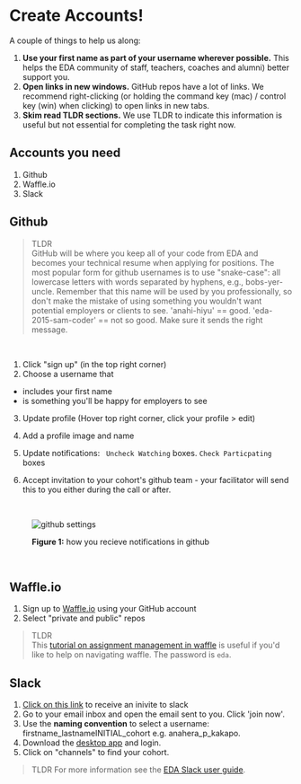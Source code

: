 # Create Accounts!

A couple of things to help us along:

1. **Use your first name as part of your username wherever possible.** This helps the EDA community of staff, teachers, coaches and alumni) better support you.
2. **Open links in new windows.** GitHub repos have a lot of links. We recommend right-clicking (or holding the command key (mac) / control key (win) when clicking) to open links in new tabs.
3. **Skim read TLDR sections.** We use TLDR to indicate this information is useful but not essential for completing the task right now.

## Accounts you need

1. Github
2. Waffle.io
3. Slack



## Github

> TLDR<br> GitHub will be where you keep all of your code from EDA and becomes your technical resume when applying for positions. The most popular form for github usernames is to use "snake-case": all lowercase letters with words separated by hyphens, e.g., bobs-yer-uncle. Remember that this name will be used by you professionally, so don't make the mistake of  using something you wouldn't want potential employers or clients to see. 'anahi-hiyu' == good. 'eda-2015-sam-coder' == not so good. Make sure it sends the right message.

<br>

1. Click "sign up" (in the top right corner)
2. Choose a username that
  * includes your first name
  * is something you'll be happy for employers to see
3. Update profile (Hover top right corner, click your profile > edit)
  4. Add a profile image and name
  5. Update notifications: ` Uncheck Watching` boxes. `Check Particpating` boxes

4. Accept invitation to your cohort's github team - your facilitator will send this to you either during the call or after.

<br>

<figure>
  <img src="../images/github-settings.png" alt="github settings"><br>
  <figcaption>
    <p><strong>Figure 1:</strong> how you recieve notifications in github</p>
  </figcaption>
</figure>

<br>


## Waffle.io
1. Sign up to [Waffle.io](https://waffle.io/) using your GitHub account
2. Select "private and public" repos

> TLDR <br>
> This [tutorial on assignment management in waffle](https://vimeo.com/147405661) is useful if you'd like to help on navigating waffle. The password is `eda`.

## Slack
1. [Click on this link](https://edaslackinvite.herokuapp.com/) to receive an inivite to slack
2. Go to your email inbox and open the email sent to you. Click 'join now'.
3. Use the **naming convention** to select a username: firstname_lastnameINITIAL_cohort e.g. anahera_p_kakapo.
4. Download the [desktop app](https://slack.com/app) and login.
5. Click on "channels" to find your cohort.

>TLDR
>For more information see the [EDA Slack user guide](/tools/slack/README.md).


